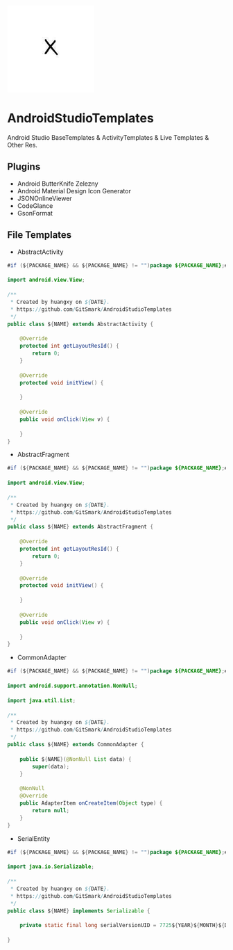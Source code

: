 ![(logo)](https://github.com/GitSmark/iOS-XMTableView/blob/master/Logo_GitSmark%40huangxy.jpg)
# AndroidStudioTemplates
Android Studio BaseTemplates &amp; ActivityTemplates &amp; Live Templates &amp; Other Res.

Plugins
-------
* Android ButterKnife Zelezny
* Android Material Design Icon Generator
* JSONOnlineViewer
* CodeGlance
* GsonFormat

File Templates
--------------
* AbstractActivity
```java
#if (${PACKAGE_NAME} && ${PACKAGE_NAME} != "")package ${PACKAGE_NAME};#end

import android.view.View;

/**
 * Created by huangxy on ${DATE}.
 * https://github.com/GitSmark/AndroidStudioTemplates
 */
public class ${NAME} extends AbstractActivity {
    
    @Override
    protected int getLayoutResId() {
        return 0;
    }

    @Override
    protected void initView() {

    }

    @Override
    public void onClick(View v) {

    }
}
```

* AbstractFragment
```java
#if (${PACKAGE_NAME} && ${PACKAGE_NAME} != "")package ${PACKAGE_NAME};#end

import android.view.View;

/**
 * Created by huangxy on ${DATE}.
 * https://github.com/GitSmark/AndroidStudioTemplates
 */
public class ${NAME} extends AbstractFragment {
    
    @Override
    protected int getLayoutResId() {
        return 0;
    }

    @Override
    protected void initView() {

    }

    @Override
    public void onClick(View v) {

    }
}
```

* CommonAdapter
```java
#if (${PACKAGE_NAME} && ${PACKAGE_NAME} != "")package ${PACKAGE_NAME};#end

import android.support.annotation.NonNull;

import java.util.List;

/**
 * Created by huangxy on ${DATE}.
 * https://github.com/GitSmark/AndroidStudioTemplates
 */
public class ${NAME} extends CommonAdapter {
    
    public ${NAME}(@NonNull List data) {
        super(data);
    }

    @NonNull
    @Override
    public AdapterItem onCreateItem(Object type) {
        return null;
    }
}
```

* SerialEntity
```java
#if (${PACKAGE_NAME} && ${PACKAGE_NAME} != "")package ${PACKAGE_NAME};#end

import java.io.Serializable;

/**
 * Created by huangxy on ${DATE}.
 * https://github.com/GitSmark/AndroidStudioTemplates
 */
public class ${NAME} implements Serializable {

    private static final long serialVersionUID = 7725${YEAR}${MONTH}${DAY}${HOUR}${MINUTE}322L;
    
}
```
